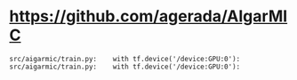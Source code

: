 # https://github.com/agerada/AIgarMIC

```console
src/aigarmic/train.py:    with tf.device('/device:GPU:0'):
src/aigarmic/train.py:    with tf.device('/device:GPU:0'):

```
